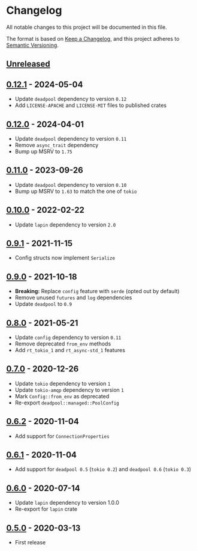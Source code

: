 # Changelog

All notable changes to this project will be documented in this file.

The format is based on [Keep a Changelog](https://keepachangelog.com/en/1.1.0/),
and this project adheres to [Semantic Versioning](https://semver.org/spec/v2.0.0.html).

<!-- next-header -->

## [Unreleased]

## [0.12.1] - 2024-05-04

- Update `deadpool` dependency to version `0.12`
- Add `LICENSE-APACHE` and `LICENSE-MIT` files to published crates

## [0.12.0] - 2024-04-01

- Update `deadpool` dependency to version `0.11`
- Remove `async_trait` dependency
- Bump up MSRV to `1.75`

## [0.11.0] - 2023-09-26

- Update `deadpool` dependency to version `0.10`
- Bump up MSRV to `1.63` to match the one of `tokio`

## [0.10.0] - 2022-02-22

- Update `lapin` dependency to version `2.0`

## [0.9.1] - 2021-11-15

- Config structs now implement `Serialize`

## [0.9.0] - 2021-10-18

- __Breaking:__ Replace `config` feature with `serde` (opted out by default)
- Remove unused `futures` and `log` dependencies
- Update `deadpool` to `0.9`

## [0.8.0] - 2021-05-21

- Update `config` dependency to version `0.11`
- Remove deprecated `from_env` methods
- Add `rt_tokio_1` and `rt_async-std_1` features

## [0.7.0] - 2020-12-26

- Update `tokio` dependency to version `1`
- Update `tokio-amqp` dependency to version `1`
- Mark `Config::from_env` as deprecated
- Re-export `deadpool::managed::PoolConfig`

## [0.6.2] - 2020-11-04

- Add support for `ConnectionProperties`

## [0.6.1] - 2020-11-04

- Add support for `deadpool 0.5` (`tokio 0.2`) and `deadpool 0.6` (`tokio 0.3`)

## [0.6.0] - 2020-07-14

- Update `lapin` dependency to version 1.0.0
- Re-export for `lapin` crate

## [0.5.0] - 2020-03-13

- First release

<!-- next-url -->
[Unreleased]: https://github.com/bikeshedder/deadpool/compare/deadpool-lapin-v0.12.1...HEAD
[0.12.1]: https://github.com/bikeshedder/deadpool/compare/deadpool-lapin-v0.12.0...deadpool-lapin-v0.12.1
[0.12.0]: https://github.com/bikeshedder/deadpool/compare/deadpool-lapin-v0.11.0...deadpool-lapin-v0.12.0
[0.11.0]: https://github.com/bikeshedder/deadpool/compare/deadpool-lapin-v0.10.0...deadpool-lapin-v0.11.0
[0.10.0]: https://github.com/bikeshedder/deadpool/compare/deadpool-lapin-v0.9.1...deadpool-lapin-v0.10.0
[0.9.1]: https://github.com/bikeshedder/deadpool/compare/deadpool-lapin-v0.9.0...deadpool-lapin-v0.9.1
[0.9.0]: https://github.com/bikeshedder/deadpool/compare/deadpool-lapin-v0.8.0...deadpool-lapin-v0.9.0
[0.8.0]: https://github.com/bikeshedder/deadpool/compare/deadpool-lapin-v0.7.0...deadpool-lapin-v0.8.0
[0.7.0]: https://github.com/bikeshedder/deadpool/compare/deadpool-lapin-v0.6.2...deadpool-lapin-v0.7.0
[0.6.2]: https://github.com/bikeshedder/deadpool/compare/deadpool-lapin-v0.6.1...deadpool-lapin-v0.6.2
[0.6.1]: https://github.com/bikeshedder/deadpool/compare/deadpool-lapin-v0.6.0...deadpool-lapin-v0.6.1
[0.6.0]: https://github.com/bikeshedder/deadpool/compare/deadpool-lapin-v0.5.0...deadpool-lapin-v0.6.0
[0.5.0]: https://github.com/bikeshedder/deadpool/releases/tag/deadpool-lapin-v0.5.0